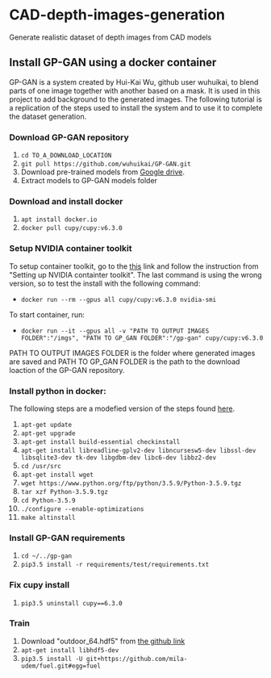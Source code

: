 # CAD-depth-images-generation
Generate realistic dataset of depth images from CAD models

## Install GP-GAN using a docker container

GP-GAN is a system created by Hui-Kai Wu, github user wuhuikai, to blend parts of one image together with another based on a mask. It is used in this project to add background to the generated images. The following tutorial is a replication of the steps used to install the system and to use it to complete the dataset generation.


### Download GP-GAN repository
1. ```cd TO_A_DOWNLOAD_LOCATION```
2. ```git pull https://github.com/wuhuikai/GP-GAN.git```
3. Download pre-trained models from [Google drive](https://drive.google.com/drive/folders/0Bybnpq8dvwudVjBHNWNHUmVSV28).
4. Extract models to GP-GAN models folder

### Download and install docker
1. ```apt install docker.io```
2. ```docker pull cupy/cupy:v6.3.0```

### Setup NVIDIA container toolkit
To setup container toolkit, go to the [this](https://docs.nvidia.com/datacenter/cloud-native/container-toolkit/install-guide.html#docker) link and follow the instruction from "Setting up NVIDIA containter toolkit". The last command is using the wrong version, so to test the install with the following command: 
* ```docker run --rm --gpus all cupy/cupy:v6.3.0 nvidia-smi```

To start container, run:
* ```docker run --it --gpus all -v "PATH TO OUTPUT IMAGES FOLDER":"/imgs", "PATH TO GP_GAN FOLDER":"/gp-gan" cupy/cupy:v6.3.0```

PATH TO OUTPUT IMAGES FOLDER is the folder where generated images are saved and PATH TO GP_GAN FOLDER is the path to the download loaction of the GP-GAN repository.

### Install python in docker:
The following steps are a modefied version of the steps found [here](https://tecadmin.net/install-python-3-5-on-ubuntu/).

1. ```apt-get update```
2. ```apt-get upgrade```
3. ```apt-get install build-essential checkinstall```
4. ```apt-get install libreadline-gplv2-dev libncursesw5-dev libssl-dev libsqlite3-dev tk-dev libgdbm-dev libc6-dev libbz2-dev```
5. ```cd /usr/src```
6. ```apt-get install wget```
7. ```wget https://www.python.org/ftp/python/3.5.9/Python-3.5.9.tgz```
8. ```tar xzf Python-3.5.9.tgz```
9. ```cd Python-3.5.9```
10. ```./configure --enable-optimizations```
11. ```make altinstall```

### Install GP-GAN requirements
1. ```cd ~/../gp-gan```
2. ```pip3.5 install -r requirements/test/requirements.txt```

### Fix cupy install
1. ```pip3.5 uninstall cupy==6.3.0```

### Train
1. Download "outdoor_64.hdf5" from [the github link](http://efrosgans.eecs.berkeley.edu/iGAN/datasets/outdoor_64.zip)
2. ```apt-get install libhdf5-dev```
3. ```pip3.5 install -U git+https://github.com/mila-udem/fuel.git#egg=fuel```